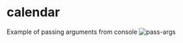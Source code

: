 # calendar
Example of passing arguments from console
![pass-args](https://user-images.githubusercontent.com/69043787/89349256-93c87000-d6b6-11ea-9de7-271b083cc30b.PNG)
